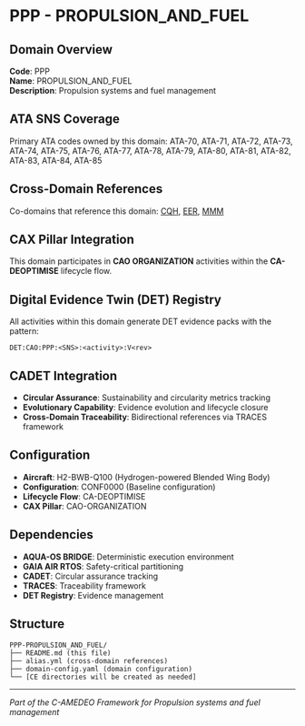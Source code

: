 # PPP - PROPULSION_AND_FUEL

## Domain Overview
**Code**: PPP  
**Name**: PROPULSION_AND_FUEL  
**Description**: Propulsion systems and fuel management

## ATA SNS Coverage
Primary ATA codes owned by this domain:
ATA-70, ATA-71, ATA-72, ATA-73, ATA-74, ATA-75, ATA-76, ATA-77, ATA-78, ATA-79, ATA-80, ATA-81, ATA-82, ATA-83, ATA-84, ATA-85

## Cross-Domain References
Co-domains that reference this domain:
[CQH](../CQH-*/), [EER](../EER-*/), [MMM](../MMM-*/)

## CAX Pillar Integration
This domain participates in **CAO ORGANIZATION** activities within the **CA-DEOPTIMISE** lifecycle flow.

## Digital Evidence Twin (DET) Registry
All activities within this domain generate DET evidence packs with the pattern:
```
DET:CAO:PPP:<SNS>:<activity>:V<rev>
```

## CADET Integration
- **Circular Assurance**: Sustainability and circularity metrics tracking
- **Evolutionary Capability**: Evidence evolution and lifecycle closure
- **Cross-Domain Traceability**: Bidirectional references via TRACES framework

## Configuration
- **Aircraft**: H2-BWB-Q100 (Hydrogen-powered Blended Wing Body)
- **Configuration**: CONF0000 (Baseline configuration)
- **Lifecycle Flow**: CA-DEOPTIMISE
- **CAX Pillar**: CAO-ORGANIZATION

## Dependencies
- **AQUA-OS BRIDGE**: Deterministic execution environment
- **GAIA AIR RTOS**: Safety-critical partitioning
- **CADET**: Circular assurance tracking
- **TRACES**: Traceability framework
- **DET Registry**: Evidence management

## Structure
```
PPP-PROPULSION_AND_FUEL/
├── README.md (this file)
├── alias.yml (cross-domain references)
├── domain-config.yaml (domain configuration)
└── [CE directories will be created as needed]
```

---
*Part of the C-AMEDEO Framework for Propulsion systems and fuel management*